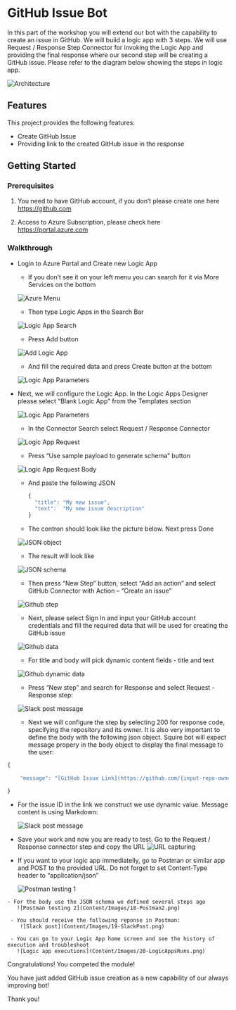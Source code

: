  # GitHub Issue Bot 

In this part of the workshop you will extend our bot with the capability to create an issue in GitHub. 
We will build a logic app with 3 steps. We will use Request / Response Step Connector for invoking the Logic App and providing the final response where our second step will be creating a GitHub issue.
Please refer to the diagram below showing the steps in logic app.

![Architecture](Content/Images/1-Architecutre.png)

## Features

This project  provides the following features:

* Create GitHub Issue 
* Providing link to the created GitHub issue in the response 

## Getting Started

### Prerequisites

1.	You need to have GitHub account, if you don’t please create one here https://github.com

2.	Access to Azure Subscription, please check here https://portal.azure.com


### Walkthrough 

- Login to Azure Portal and Create new Logic App

  - If you don’t see it on your left menu you can search for it via More Services on the bottom
  
  ![Azure Menu](Content/Images/2-AzureLogicApps.png)
  
  - Then type Logic Apps in the Search Bar 
  
  ![Logic App Search](Content/Images/3-AzureMenu.png)
  
  - Press Add button
  
  ![Add Logic App](Content/Images/4-AzureCreateLogicApp.png)
  
  - And fill the required data and press Create button at the bottom
  
  ![Logic App Parameters](Content/Images/5-LogicAppParameters.png)
  
- Next, we will configure the Logic App. In the Logic Apps Designer please select “Blank Logic App” from the Templates section
  
  ![Logic App Parameters](Content/Images/6-LogicAppBlankTemplate.png)
  
  - In the Connector Search select Request / Response Connector
  
   ![Logic App Request](Content/Images/7-LogicAppRequest.png)
   
   - Press “Use sample payload to generate schema” button
   
   ![Logic App Request Body](Content/Images/8-LogicAppRequestBody.png)
   
   - And paste the following JSON
   
      ```javascript
      {
        "title": "My new issue",
        "text":  "My new issue description"
      }
      ```
    
    - The contron should look like the picture below. Next press Done 
    
   ![JSON object](Content/Images/9-LogicAppJsonObject.png)
   
    - The result will look like 
   
   ![JSON schema](Content/Images/10-JsonSchema.png)
   
    - Then press “New Step” button, select “Add an action” and select GitHub Connector with Action – “Create an issue”
   
    ![Github step](Content/Images/11-GitHub.png)
   
     - Next, please select Sign In and input your GitHub account credentials and fill the required data that will be used for creating the GitHub issue
   
    ![Github data](Content/Images/12-GitHubFields.png)
   
     - For title and body will pick dynamic content fields - title and text    
     
     ![Github dynamic data](Content/Images/13-GitHubDyniamicValues.png)
     
     - Press “New step” and search for Response and select Request - Response step:
     
     ![Slack post message](Content/Images/21-RequestResponse.PNG)
  
     - Next we will configure the step by selecting 200 for response code, specifying the repository and its owner. It is also very important to define the body with the following json object. Squire bot will expect message propery in the body object to display the final message to the user:
     
```javascript
{
  
	"message": "[GitHub Issue Link](https://github.com/{input-repo-owner}/{input-repo}/issues/@{body('Create_an_issue')?['number']})"

}
```

   - For the issue ID in the link we construct we use dynamic value. Message content is using Markdown:
   
      ![Slack post message](Content/Images/14-Slack.png)
     
   - Save your work and now you are ready to test. Go to the Request / Response connector step and copy the URL
      ![URL capturing](Content/Images/16-URL.png)
      
   - If you want to your logic app immediatelly, go to Postman or similar app and POST to the provided URL. Do not forget to set Content-Type header to “application/json”
   
       ![Postman testing 1](Content/Images/17-Postman1.png)
       
    - For the body use the JSON schema we defined several steps ago 
       ![Postman testing 2](Content/Images/18-Postman2.png)
       
     - You should receive the following reponse in Postman:
        ![Slack post](Content/Images/19-SlackPost.png)
        
     - You can go to your Logic App home screen and see the history of execution and troubleshoot 
       ![Logic app executions](Content/Images/20-LogicAppsRuns.png)
       
     
 Congratulations! You competed the module! 
 
 You have just added GitHub issue creation as a new capability of our always improving bot!
 
 Thank you!
   
   

